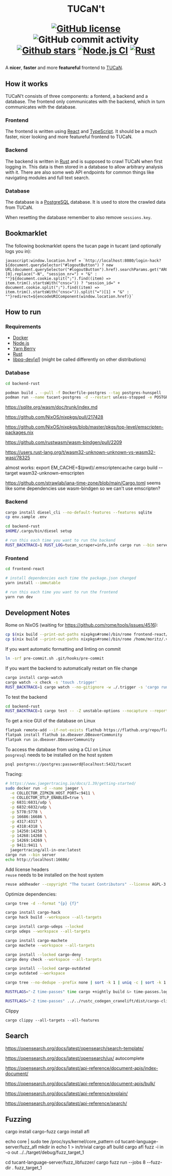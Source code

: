 <!--
SPDX-FileCopyrightText: The tucant Contributors

SPDX-License-Identifier: AGPL-3.0-or-later
-->

<!-- Copyright (C) The tucant Contributors

This program is free software: you can redistribute it and/or modify
it under the terms of the GNU Affero General Public License as published
by the Free Software Foundation, either version 3 of the License, or
(at your option) any later version.

This program is distributed in the hope that it will be useful,
but WITHOUT ANY WARRANTY; without even the implied warranty of
MERCHANTABILITY or FITNESS FOR A PARTICULAR PURPOSE. See the
GNU Affero General Public License for more details.

You should have received a copy of the GNU Affero General Public License
along with this program. If not, see <https://www.gnu.org/licenses/>. -->

<h1 align="center">
  TUCaN't

[![GitHub license](https://img.shields.io/github/license/mohe2015/tucant.svg)](https://github.com/mohe2015/tucant/blob/main/LICENSE)
![GitHub commit activity](https://img.shields.io/github/commit-activity/w/mohe2015/tucant)
[![Github stars](https://img.shields.io/github/stars/mohe2015/tucant.svg)](https://GitHub.com/mohe2015/tucant/stargazers/)
[![Node.js CI](https://github.com/mohe2015/tucant/actions/workflows/frontend-react.yml/badge.svg)](https://github.com/mohe2015/tucant/actions/workflows/frontend-react.yml)
[![Rust](https://github.com/mohe2015/tucant/actions/workflows/rust.yml/badge.svg)](https://github.com/mohe2015/tucant/actions/workflows/rust.yml)
</h1>

A **nicer**, **faster** and more **featureful** frontend to <a href="https://www.tucan.tu-darmstadt.de/" target="_blank">TUCaN</a>.

## How it works

TUCaN't consists of three components: a fontend, a backend and a database. The frontend only communicates with the backend, which in turn communicates with the database.

### Frontend

The frontend is written using [React](https://reactjs.org/) and [TypeScript](https://www.typescriptlang.org/). It should be a much faster, nicer looking and more featureful frontend to TUCaN.

### Backend

The backend is written in [Rust](https://www.rust-lang.org/) and is supposed to crawl TUCaN when first logging in. This data is then stored in a database to allow arbitrary analysis with it. There are also some web API endpoints for common things like navigating modules and full text search.

### Database

The database is a [PostgreSQL](https://www.postgresql.org/) database. It is used to store the crawled data from TUCaN.

When resetting the database remember to also remove `sessions.key`.

## Bookmarklet

The following bookmarklet opens the tucan page in tucant (and optionally logs you in):

```
javascript:window.location.href = `http://localhost:8080/login-hack?${document.querySelector("#logoutButton") ? new URL(document.querySelector("#logoutButton").href).searchParams.get("ARGUMENTS").split(",")[0].replace("-N", "session_nr=") + "&" : ""}${document.cookie.split(";").find((item) => item.trim().startsWith("cnsc=")) ? "session_id=" + document.cookie.split(";").find((item) => item.trim().startsWith("cnsc=")).split("=")[1] + "&" : ""}redirect=${encodeURIComponent(window.location.href)}`
```

## How to run

### Requirements

- [Docker](https://www.docker.com/)
- [Node.js](https://nodejs.org/en/)
- [Yarn Berry](https://yarnpkg.com/getting-started/install)
- [Rust](https://www.rust-lang.org/)
- [libpq-dev[_el_]](https://www.postgresql.org/docs/current/libpq.html) (might be called differently on other distributions)

### Database

```bash
cd backend-rust

podman build . --pull -f Dockerfile-postgres --tag postgres-hunspell
podman run --name tucant-postgres -d --restart unless-stopped -e POSTGRES_INITDB_ARGS="--data-checksums" -e POSTGRES_PASSWORD=password -p 5432:5432 -it postgres-hunspell
```

https://sqlite.org/wasm/doc/trunk/index.md

https://github.com/NixOS/nixpkgs/pull/217428

https://github.com/NixOS/nixpkgs/blob/master/pkgs/top-level/emscripten-packages.nix

https://github.com/rustwasm/wasm-bindgen/pull/2209

https://users.rust-lang.org/t/wasm32-unknown-unknown-vs-wasm32-wasi/78325

almost works:
export EM_CACHE=$(pwd)/.emscriptencache
cargo build --target wasm32-unknown-emscripten

https://github.com/strawlab/iana-time-zone/blob/main/Cargo.toml
seems like some dependencies use wasm-bindgen so we can't use emscripten?

### Backend

```bash
cargo install diesel_cli --no-default-features --features sqlite
cp env.sample .env

cd backend-rust
$HOME/.cargo/bin/diesel setup

# run this each time you want to run the backend
RUST_BACKTRACE=1 RUST_LOG=tucan_scraper=info,info cargo run --bin server
```

### Frontend

```bash
cd frontend-react

# install dependencies each time the package.json changed
yarn install --immutable

# run this each time you want to run the frontend
yarn run dev
```

## Development Notes

Rome on NixOS (waiting for https://github.com/rome/tools/issues/4516):
```bash
cp $(nix build --print-out-paths nixpkgs#rome)/bin/rome frontend-react/.yarn/unplugged/@rometools-cli-linux-x64-npm-*/node_modules/@rometools/cli-linux-x64/rome
cp $(nix build --print-out-paths nixpkgs#rome)/bin/rome /home/moritz/.vscode-oss/extensions/rome.rome-0.24.3-linux-x64/server/rome
```

If you want automatic formatting and linting on commit

```bash
ln -srf pre-commit.sh .git/hooks/pre-commit
```

If you want the backend to automatically restart on file change

```bash
cargo install cargo-watch
cargo watch -x check -s 'touch .trigger'
RUST_BACKTRACE=1 cargo watch --no-gitignore -w ./.trigger -s 'cargo run --bin server'
```

To test the backend

```bash
cd backend-rust
RUST_BACKTRACE=1 cargo test -- -Z unstable-options --nocapture --report-time
```

To get a nice GUI of the database on Linux

```bash
flatpak remote-add --if-not-exists flathub https://flathub.org/repo/flathub.flatpakrepo
flatpak install flathub io.dbeaver.DBeaverCommunity
flatpak run io.dbeaver.DBeaverCommunity
```

To access the database from using a CLI on Linux  
`posgresql` needs to be installed on the host system

```bash
psql postgres://postgres:password@localhost:5432/tucant
```

Tracing:

```bash
# https://www.jaegertracing.io/docs/1.39/getting-started/
sudo docker run -d --name jaeger \
  -e COLLECTOR_ZIPKIN_HOST_PORT=:9411 \
  -e COLLECTOR_OTLP_ENABLED=true \
  -p 6831:6831/udp \
  -p 6832:6832/udp \
  -p 5778:5778 \
  -p 16686:16686 \
  -p 4317:4317 \
  -p 4318:4318 \
  -p 14250:14250 \
  -p 14268:14268 \
  -p 14269:14269 \
  -p 9411:9411 \
  jaegertracing/all-in-one:latest
cargo run --bin server
echo http://localhost:16686/
```

Add license headers  
`reuse` needs to be installed on the host system

```bash
reuse addheader --copyright "The tucant Contributors" --license AGPL-3.0-or-later --exclude-year --recursive --skip-unrecognised .
```

Optimize dependencies:

```bash
cargo tree -d --format "{p} {f}"

cargo install cargo-hack
cargo hack build --workspace --all-targets

cargo install cargo-udeps --locked
cargo udeps --workspace --all-targets

cargo install cargo-machete
cargo machete --workspace --all-targets

cargo install --locked cargo-deny
cargo deny check --workspace --all-targets

cargo install --locked cargo-outdated
cargo outdated --workspace

cargo tree --no-dedupe --prefix none | sort -k 1 | uniq -c | sort -k 1 -n -r

RUSTFLAGS="-Z time-passes" time cargo +nightly build &> time-passes.log

RUSTFLAGS="-Z time-passes" ../../rustc_codegen_cranelift/dist/cargo-clif run &> time-passes.log

```

Clippy

```
cargo clippy --all-targets --all-features
```

## Search

https://opensearch.org/docs/latest/opensearch/search-template/

https://opensearch.org/docs/latest/opensearch/ux/
autocomplete

https://opensearch.org/docs/latest/api-reference/document-apis/index-document/

https://opensearch.org/docs/latest/api-reference/document-apis/bulk/

https://opensearch.org/docs/latest/api-reference/explain/

https://opensearch.org/docs/latest/api-reference/search/

## Fuzzing

cargo install cargo-fuzz
cargo install afl

echo core | sudo tee /proc/sys/kernel/core_pattern
cd tucant-language-server/fuzz_afl
mkdir in
echo 1 > in/trivial
cargo afl build
cargo afl fuzz -i in -o out ../../target/debug/fuzz_target_1

cd tucant-language-server/fuzz_libfuzzer/
cargo fuzz run --jobs 8 --fuzz-dir . fuzz_target_1
